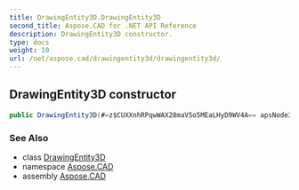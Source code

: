 ```yaml
---
title: DrawingEntity3D.DrawingEntity3D
second_title: Aspose.CAD for .NET API Reference
description: DrawingEntity3D constructor. 
type: docs
weight: 10
url: /net/aspose.cad/drawingentity3d/drawingentity3d/
---
```

## DrawingEntity3D constructor

```csharp
public DrawingEntity3D(#=z$CUXXnhRPqwWAX28maV5o5MEaLHyD9WV4A== apsNode3D)
```

### See Also

* class [DrawingEntity3D](../)
* namespace [Aspose.CAD](../../../aspose.cad/)
* assembly [Aspose.CAD](../../../)



